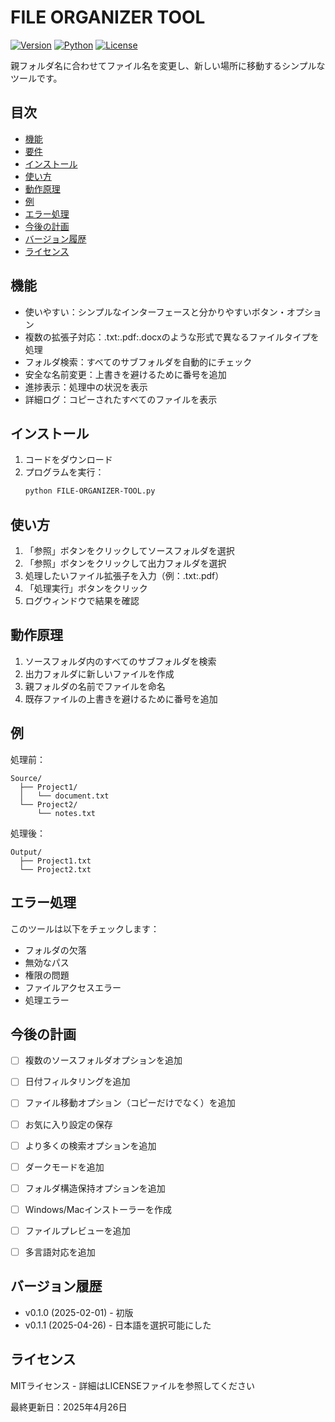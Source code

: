 # FILE ORGANIZER TOOL

[![Version](https://img.shields.io/badge/version-0.2.0-blue.svg)](https://github.com/yourusername/file-organizer-tool)
[![Python](https://img.shields.io/badge/python-3.12.4-brightgreen.svg)](https://www.python.org/downloads/release/python-3124/)
[![License](https://img.shields.io/badge/license-MIT-green.svg)](https://opensource.org/licenses/MIT)

親フォルダ名に合わせてファイル名を変更し、新しい場所に移動するシンプルなツールです。

## 目次
- [機能](#機能)
- [要件](#要件)
- [インストール](#インストール)
- [使い方](#使い方)
- [動作原理](#動作原理)
- [例](#例)
- [エラー処理](#エラー処理)
- [今後の計画](#今後の計画)
- [バージョン履歴](#バージョン履歴)
- [ライセンス](#ライセンス)


## 機能

* 使いやすい：シンプルなインターフェースと分かりやすいボタン・オプション
* 複数の拡張子対応：.txt:.pdf:.docxのような形式で異なるファイルタイプを処理
* フォルダ検索：すべてのサブフォルダを自動的にチェック
* 安全な名前変更：上書きを避けるために番号を追加
* 進捗表示：処理中の状況を表示
* 詳細ログ：コピーされたすべてのファイルを表示

## インストール

1. コードをダウンロード
2. プログラムを実行：
    ```bash
    python FILE-ORGANIZER-TOOL.py
    ```


## 使い方

1. 「参照」ボタンをクリックしてソースフォルダを選択
2. 「参照」ボタンをクリックして出力フォルダを選択
3. 処理したいファイル拡張子を入力（例：.txt:.pdf）
4. 「処理実行」ボタンをクリック
5. ログウィンドウで結果を確認


## 動作原理

1. ソースフォルダ内のすべてのサブフォルダを検索
2. 出力フォルダに新しいファイルを作成
3. 親フォルダの名前でファイルを命名
4. 既存ファイルの上書きを避けるために番号を追加


## 例

処理前：
```
Source/
  ├── Project1/
  │   └── document.txt
  └── Project2/
      └── notes.txt
```

処理後：
```
Output/
  ├── Project1.txt
  └── Project2.txt
```


## エラー処理

このツールは以下をチェックします：
* フォルダの欠落
* 無効なパス
* 権限の問題
* ファイルアクセスエラー
* 処理エラー


## 今後の計画

- [ ] 複数のソースフォルダオプションを追加
- [ ] 日付フィルタリングを追加
- [ ] ファイル移動オプション（コピーだけでなく）を追加
- [ ] お気に入り設定の保存
- [ ] より多くの検索オプションを追加
- [ ] ダークモードを追加
- [ ] フォルダ構造保持オプションを追加
- [ ] Windows/Macインストーラーを作成
- [ ] ファイルプレビューを追加
- [ ] 多言語対応を追加


## バージョン履歴
* v0.1.0 (2025-02-01) - 初版
* v0.1.1 (2025-04-26) - 日本語を選択可能にした


## ライセンス

MITライセンス - 詳細はLICENSEファイルを参照してください

最終更新日：2025年4月26日